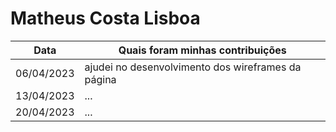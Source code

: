 # Matheus Costa Lisboa


| Data       | Quais foram minhas contribuições |
|------------|-----------------------------------------|
| 06/04/2023 | ajudei no desenvolvimento dos wireframes da página
| 13/04/2023 | ... 
| 20/04/2023 | ...

